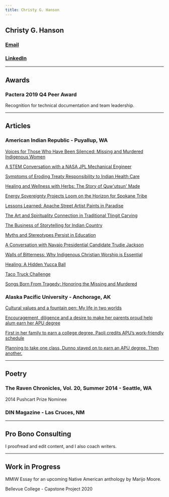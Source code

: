 ```yaml
---
title: Christy G. Hanson
---
```

Christy G. Hanson
---
### [Email](mailto:chrsthnsn@gmail.com)
### [LinkedIn](https://www.linkedin.com/in/christyghanson/)
---
## Awards
### Pactera 2019 Q4 Peer Award
Recognition for technical documentation and team leadership.

---
## Articles

### American Indian Republic - Puyallup, WA 

[Voices for Those Who Have Been Silenced: Missing and Murdered Indigenous Women](https://americanindianrepublic.com/voices-for-those-who-have-been-silenced-missing-and-murdered-indigenous-women/)

[A STEM Conversation with a NASA JPL Mechanical Engineer](https://americanindianrepublic.com/a-stem-conversation-with-a-nasa-jpl-mechanical-engineer/)

[Symptoms of Eroding Treaty Responsibility to Indian Health Care](https://americanindianrepublic.com/symptoms-of-eroding-treaty-responsibility-to-indian-health-care/)

[Healing and Wellness with Herbs: The Story of Quw'utsun' Made](https://americanindianrepublic.com/healing-and-wellness-with-herbs-the-story-of-quwutsun-made/)

[Energy Sovereignty Projects Loom on the Horizon for Spokane Tribe](https://americanindianrepublic.com/energy-sovereignty-projects-loom-on-the-horizon-for-spokane-tribe/)

[Lessons Learned: Apache Street Artist Paints in Paradise](https://americanindianrepublic.com/lessons-learned-apache-street-artist-paints-in-paradise/)

[The Art and Spirituality Connection in Traditional Tlingit Carving](https://americanindianrepublic.com/the-art-and-spirituality-connection-in-traditional-tlingit-carving/)

[The Business of Storytelling for Indian Country](https://americanindianrepublic.com/the-business-of-storytelling-for-indian-country/)

[Myths and Stereotypes Persist in Education](https://americanindianrepublic.com/myths-and-stereotypes-persist-in-education/)

[A Conversation with Navajo Presidential Candidate Trudie Jackson](https://americanindianrepublic.com/a-conversation-with-navajo-presidential-candidate-trudie-jackson/)

[Walls of Bitterness: Why Indigenous Christian Worship is Essential](https://americanindianrepublic.com/walls-of-bitterness-why-indigenous-christian-worship-is-essential/)

[Healing: A Hidden Yucca Ball](https://americanindianrepublic.com/healing-a-hidden-yucca-ball/)

[Taco Truck Challenge](https://americanindianrepublic.com/taco-truck-challenge/)

[Songs Born From Tragedy: Honoring the Missing and Murdered](https://americanindianrepublic.com/songs-born-from-tragedy-honoring-the-missing-and-murdered/)

### Alaska Pacific University - Anchorage, AK

[Cultural values and a fountain pen: My life in two worlds](https://www.alaskapacific.edu/cultural-values-fountain-pen-my-life-two-worlds/)

[Encouragement, diligence and a desire to make her parents proud help alum earn her APU degree](https://www.alaskapacific.edu/stories/encouragement-diligence-and-a-desire-to-make-her-parents-proud-help-alum-earn-her-apu-degree/)

[First in her family to earn a college degree, Paoli credits APU’s work-friendly schedule](https://www.alaskapacific.edu/stories/first-in-her-family-to-earn-a-college-degree-paoli-credits-apus-work-friendly-schedule/)

[Planning to take one class, Dunno stayed on to earn an APU degree. Then another.](https://www.alaskapacific.edu/stories/planning-to-take-one-class-dunno-stayed-on-to-earn-an-apu-degree-then-another/)

---
## Poetry

### The Raven Chronicles, Vol. 20, Summer 2014 - Seattle, WA

2014 Pushcart Prize Nominee

### DIN Magazine - Las Cruces, NM

---
## Pro Bono Consulting
I proofread and edit content, and I also coach writers.

---
## Work in Progress
MMIW Essay for an upcoming Native American anthology by Marijo Moore.

Bellevue College - Capstone Project 2020







